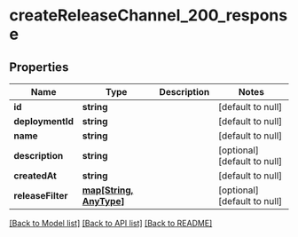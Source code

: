 # createReleaseChannel_200_response

## Properties
Name | Type | Description | Notes
------------ | ------------- | ------------- | -------------
**id** | **string** |  | [default to null]
**deploymentId** | **string** |  | [default to null]
**name** | **string** |  | [default to null]
**description** | **string** |  | [optional] [default to null]
**createdAt** | **string** |  | [default to null]
**releaseFilter** | [**map[String, AnyType]**](AnyType.md) |  | [optional] [default to null]

[[Back to Model list]](../README.md#documentation-for-models) [[Back to API list]](../README.md#documentation-for-api-endpoints) [[Back to README]](../README.md)


